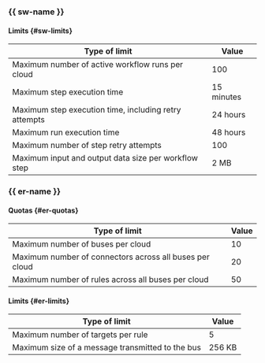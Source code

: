 ### {{ sw-name }}

#### Limits {#sw-limits}

Type of limit | Value
--- | ---
Maximum number of active workflow runs per cloud | 100
Maximum step execution time | 15 minutes
Maximum step execution time, including retry attempts | 24 hours
Maximum run execution time | 48 hours
Maximum number of step retry attempts | 100
Maximum input and output data size per workflow step | 2 MB

### {{ er-name }}

#### Quotas {#er-quotas}

Type of limit | Value
--- | ---
Maximum number of buses per cloud | 10
Maximum number of connectors across all buses per cloud | 20
Maximum number of rules across all buses per cloud | 50

#### Limits {#er-limits}

Type of limit | Value
--- | ---
Maximum number of targets per rule | 5
Maximum size of a message transmitted to the bus | 256 KB
